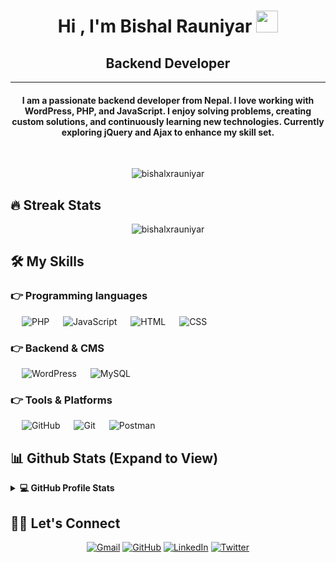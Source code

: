 <h1 align="center">Hi , I'm Bishal Rauniyar <img src="https://media.giphy.com/media/hvRJCLFzcasrR4ia7z/giphy.gif" width="35"></h1>
<p align="center">
 <h2 align="center"> Backend Developer</h2>
<hr/>
<h4 align="center">I am a passionate backend developer from Nepal. I love working with WordPress, PHP, and JavaScript. I enjoy solving problems, creating custom solutions, and continuously learning new technologies. Currently exploring jQuery and Ajax to enhance my skill set.</h4>
<br>
<p align="center"> <img src="https://komarev.com/ghpvc/?username=bishalxrauniyar&label=Profile%20Views&color=0e75b6&style=plastic" alt="bishalxrauniyar" /> </p>

## 🔥 Streak Stats
<p align="center"><img align="center" src="https://github-readme-streak-stats.herokuapp.com/?user=bishalxrauniyar&theme=algolia" alt="bishalxrauniyar" /></p>

## 🛠️ My Skills

### 👉 Programming languages
<p align="left"> 
  &emsp; <img alt="PHP" src="https://img.shields.io/badge/PHP-%23777BB4.svg?logo=php&logoColor=white"/>
  &emsp; <img alt="JavaScript" src="https://img.shields.io/badge/JavaScript%20-%23F7DF1E.svg?logo=javascript&logoColor=black">
  &emsp; <img alt="HTML" src="https://img.shields.io/badge/HTML5%20-%23E34F26.svg?logo=html5&logoColor=white">
  &emsp; <img alt="CSS" src="https://img.shields.io/badge/CSS%20-%231572B6.svg?logo=css3&logoColor=white">
</p>

### 👉 Backend & CMS
<p align="left">
  &emsp; <img alt="WordPress" src="https://img.shields.io/badge/WordPress-21759B?style=flat&logo=wordpress&logoColor=white"/>
  &emsp; <img alt="MySQL" src="https://img.shields.io/badge/MySQL-00000F?style=flat&logo=mysql&logoColor=white">
</p>

### 👉 Tools & Platforms
<p>
  &emsp; <img alt="GitHub" src="https://img.shields.io/badge/GitHub%20-%23121011.svg?logo=github&logoColor=white">
  &emsp; <img alt="Git" src="https://img.shields.io/badge/Git%20-%23F05033.svg?logo=git&logoColor=white">
  &emsp; <img alt="Postman" src="https://img.shields.io/badge/Postman-FF6C37?style=flat&logo=postman&logoColor=white">
</p>

## 📊 Github Stats (Expand to View)
<details> 
  <summary><b>💻 GitHub Profile Stats</b></summary>
  <br/>
  <p align="center">
    <a href="https://github.com/bishalxrauniyar"><img align="center" src="https://github-readme-stats.vercel.app/api?username=bishalxrauniyar&show_icons=true&locale=en&theme=algolia" alt="bishalxrauniyar" height="192px"/></a>
  </p>
  <p align="center">
    <img src="https://github-readme-stats.vercel.app/api/top-langs?username=bishalxrauniyar&show_icons=true&locale=en&layout=compact&theme=algolia" alt="bishalxrauniyar" height="192px"/>
  </p>
</details>

## 🙋‍♀️ Let's Connect
<p align="center">
  <a href="mailto:bishal.rauniyar@gmail.com"><img src="https://img.icons8.com/bubbles/50/000000/gmail.png" alt="Gmail"/></a>
  <a href="https://github.com/bishalxrauniyar"><img src="https://img.icons8.com/bubbles/50/000000/github.png" alt="GitHub"/></a>
  <a href="https://linkedin.com/in/bishalxrauniyar"><img src="https://img.icons8.com/bubbles/50/000000/linkedin.png" alt="LinkedIn"/></a>
  <a href="https://x.com/BishalXRauniyar"><img src="https://img.icons8.com/bubbles/50/000000/twitter.png" alt="Twitter"/></a>
</p>
